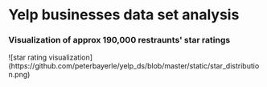 <h1> Yelp businesses data set analysis </h1>

<h3> Visualization of approx 190,000 restraunts' star ratings</h3>
![star rating visualization]
(https://github.com/peterbayerle/yelp_ds/blob/master/static/star_distribution.png)
